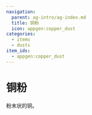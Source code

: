 ```yaml
---
navigation:
  parent: ag-intro/ag-index.md
  title: 铜粉
  icon: appgen:copper_dust
categories:
  - items
  - dusts
item_ids:
  - appgen:copper_dust
---
```


# 铜粉

<ItemImage id="appgen:copper_dust" scale="4" />

粉末状的铜。